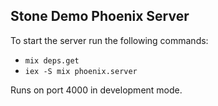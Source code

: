 Stone Demo Phoenix Server
-------------------------

To start the server run the following commands:

  * `mix deps.get`
  * `iex -S mix phoenix.server`

Runs on port 4000 in development mode.
